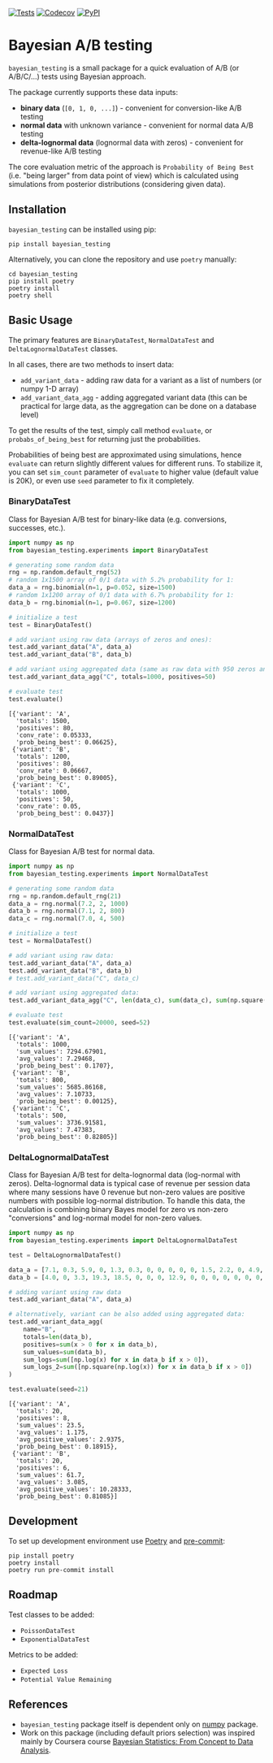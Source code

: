 [![Tests](https://github.com/Matt52/bayesian-testing/workflows/Tests/badge.svg)](https://github.com/Matt52/bayesian-testing/actions?workflow=Tests)
[![Codecov](https://codecov.io/gh/Matt52/bayesian-testing/branch/main/graph/badge.svg)](https://codecov.io/gh/Matt52/bayesian-testing)
[![PyPI](https://img.shields.io/pypi/v/bayesian-testing.svg)](https://pypi.org/project/bayesian-testing/)
# Bayesian A/B testing
`bayesian_testing` is a small package for a quick evaluation of A/B (or A/B/C/...) tests using Bayesian approach.

The package currently supports these data inputs:
- **binary data** (`[0, 1, 0, ...]`) - convenient for conversion-like A/B testing
- **normal data** with unknown variance - convenient for normal data A/B testing
- **delta-lognormal data** (lognormal data with zeros) - convenient for revenue-like A/B testing

The core evaluation metric of the approach is `Probability of Being Best`
(i.e. "being larger" from data point of view)
which is calculated using simulations from posterior distributions (considering given data).


## Installation
`bayesian_testing` can be installed using pip:
```console
pip install bayesian_testing
```
Alternatively, you can clone the repository and use `poetry` manually:
```console
cd bayesian_testing
pip install poetry
poetry install
poetry shell
```

## Basic Usage
The primary features are `BinaryDataTest`, `NormalDataTest` and `DeltaLognormalDataTest` classes.

In all cases, there are two methods to insert data:
- `add_variant_data` - adding raw data for a variant as a list of numbers (or numpy 1-D array)
- `add_variant_data_agg` - adding aggregated variant data (this can be practical for large data, as the
aggregation can be done on a database level)

To get the results of the test, simply call method `evaluate`, or `probabs_of_being_best`
for returning just the probabilities.

Probabilities of being best are approximated using simulations, hence `evaluate` can return slightly different
values for different runs. To stabilize it, you can set `sim_count` parameter of `evaluate` to higher value
(default value is 20K), or even use `seed` parameter to fix it completely.


### BinaryDataTest
Class for Bayesian A/B test for binary-like data (e.g. conversions, successes, etc.).

```python
import numpy as np
from bayesian_testing.experiments import BinaryDataTest

# generating some random data
rng = np.random.default_rng(52)
# random 1x1500 array of 0/1 data with 5.2% probability for 1:
data_a = rng.binomial(n=1, p=0.052, size=1500)
# random 1x1200 array of 0/1 data with 6.7% probability for 1:
data_b = rng.binomial(n=1, p=0.067, size=1200)

# initialize a test
test = BinaryDataTest()

# add variant using raw data (arrays of zeros and ones):
test.add_variant_data("A", data_a)
test.add_variant_data("B", data_b)

# add variant using aggregated data (same as raw data with 950 zeros and 50 ones):
test.add_variant_data_agg("C", totals=1000, positives=50)

# evaluate test
test.evaluate()
```

    [{'variant': 'A',
      'totals': 1500,
      'positives': 80,
      'conv_rate': 0.05333,
      'prob_being_best': 0.06625},
     {'variant': 'B',
      'totals': 1200,
      'positives': 80,
      'conv_rate': 0.06667,
      'prob_being_best': 0.89005},
     {'variant': 'C',
      'totals': 1000,
      'positives': 50,
      'conv_rate': 0.05,
      'prob_being_best': 0.0437}]

### NormalDataTest
Class for Bayesian A/B test for normal data.

```python
import numpy as np
from bayesian_testing.experiments import NormalDataTest

# generating some random data
rng = np.random.default_rng(21)
data_a = rng.normal(7.2, 2, 1000)
data_b = rng.normal(7.1, 2, 800)
data_c = rng.normal(7.0, 4, 500)

# initialize a test
test = NormalDataTest()

# add variant using raw data:
test.add_variant_data("A", data_a)
test.add_variant_data("B", data_b)
# test.add_variant_data("C", data_c)

# add variant using aggregated data:
test.add_variant_data_agg("C", len(data_c), sum(data_c), sum(np.square(data_c)))

# evaluate test
test.evaluate(sim_count=20000, seed=52)
```

    [{'variant': 'A',
      'totals': 1000,
      'sum_values': 7294.67901,
      'avg_values': 7.29468,
      'prob_being_best': 0.1707},
     {'variant': 'B',
      'totals': 800,
      'sum_values': 5685.86168,
      'avg_values': 7.10733,
      'prob_being_best': 0.00125},
     {'variant': 'C',
      'totals': 500,
      'sum_values': 3736.91581,
      'avg_values': 7.47383,
      'prob_being_best': 0.82805}]

### DeltaLognormalDataTest
Class for Bayesian A/B test for delta-lognormal data (log-normal with zeros).
Delta-lognormal data is typical case of revenue per session data where many sessions have 0 revenue
but non-zero values are positive numbers with possible log-normal distribution.
To handle this data, the calculation is combining binary Bayes model for zero vs non-zero
"conversions" and log-normal model for non-zero values.

```python
import numpy as np
from bayesian_testing.experiments import DeltaLognormalDataTest

test = DeltaLognormalDataTest()

data_a = [7.1, 0.3, 5.9, 0, 1.3, 0.3, 0, 0, 0, 0, 0, 1.5, 2.2, 0, 4.9, 0, 0, 0, 0, 0]
data_b = [4.0, 0, 3.3, 19.3, 18.5, 0, 0, 0, 12.9, 0, 0, 0, 0, 0, 0, 0, 0, 3.7, 0, 0]

# adding variant using raw data
test.add_variant_data("A", data_a)

# alternatively, variant can be also added using aggregated data:
test.add_variant_data_agg(
    name="B",
    totals=len(data_b),
    positives=sum(x > 0 for x in data_b),
    sum_values=sum(data_b),
    sum_logs=sum([np.log(x) for x in data_b if x > 0]),
    sum_logs_2=sum([np.square(np.log(x)) for x in data_b if x > 0])
)

test.evaluate(seed=21)
```

    [{'variant': 'A',
      'totals': 20,
      'positives': 8,
      'sum_values': 23.5,
      'avg_values': 1.175,
      'avg_positive_values': 2.9375,
      'prob_being_best': 0.18915},
     {'variant': 'B',
      'totals': 20,
      'positives': 6,
      'sum_values': 61.7,
      'avg_values': 3.085,
      'avg_positive_values': 10.28333,
      'prob_being_best': 0.81085}]

## Development
To set up development environment use [Poetry](https://python-poetry.org/) and [pre-commit](https://pre-commit.com):
```console
pip install poetry
poetry install
poetry run pre-commit install
```

## Roadmap

Test classes to be added:
- `PoissonDataTest`
- `ExponentialDataTest`

Metrics to be added:
- `Expected Loss`
- `Potential Value Remaining`

## References
- `bayesian_testing` package itself is dependent only on [numpy](https://numpy.org) package.
- Work on this package (including default priors selection) was inspired mainly by Coursera
course [Bayesian Statistics: From Concept to Data Analysis](https://www.coursera.org/learn/bayesian-statistics).
